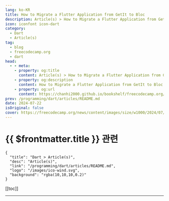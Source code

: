 ```yaml
---
lang: ko-KR
title: How to Migrate a Flutter Application from GetIt to Bloc
description: Article(s) > How to Migrate a Flutter Application from GetIt to Bloc
icon: iconfont icon-dart
category: 
  - Dart
  - Article(s)
tag: 
  - blog
  - freecodecamp.org
  - dart
head:
  - - meta:
    - property: og:title
      content: Article(s) > How to Migrate a Flutter Application from GetIt to Bloc
    - property: og:description
      content: How to Migrate a Flutter Application from GetIt to Bloc
    - property: og:url
      content: https://chanhi2000.github.io/bookshelf/freecodecamp.org/how-to-use-enhanced-enums-in-dart.html
prev: /programming/dart/articles/README.md
date: 2024-07-22
isOriginal: false
cover: https://freecodecamp.org/news/content/images/size/w1000/2024/07/CleanShot-2024-07-18-at-21.42.54@2x.png
---
```


# {{ $frontmatter.title }} 관련

```component VPCard
{
  "title": "Dart > Article(s)",
  "desc": "Article(s)",
  "link": "/programming/dart/articles/README.md",
  "logo": "/images/ico-wind.svg",
  "background": "rgba(10,10,10,0.2)"
}
```

[[toc]]

---

<SiteInfo
  name="How to Migrate a Flutter Application from GetIt to Bloc"
  desc="Enums are one of the most efficient ways to represent a fixed set of values. For example: days of the week, user online status, traffic light states, role hierarchy in an organization, and so on. What's interesting is that most typed languages such as Typescript, Java, C#, and Dart give..."
  url="https://freecodecamp.org/news/how-to-use-enhanced-enums-in-dart/"
  logo="https://cdn.freecodecamp.org/universal/favicons/favicon.ico"
  preview="https://freecodecamp.org/news/content/images/size/w1000/2024/07/CleanShot-2024-07-18-at-21.42.54@2x.png"/>

<!-- TODO: 작성 -->

<!-- 

-->

